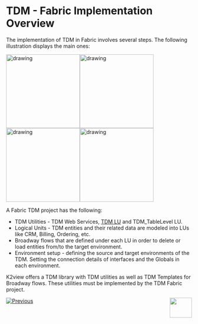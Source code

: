 # TDM - Fabric Implementation Overview

 The implementation of TDM in Fabric involves several steps. The following illustration displays the main ones:

[<img src="images/tdm_fabric_imp_step_1.png" alt="drawing" width="200pxl"/>](04_fabric_tdm_library.md)[<img src="images/tdm_fabric_imp_step_2.png" alt="drawing" width="200pxl"/>](05_tdm_lu_implementation_general.md)[<img src="images/tdm_fabric_imp_step_3.png" alt="drawing" width="200pxl"/>](10_tdm_generic_broadway_flows.md)[<img src="images/tdm_fabric_imp_step_5.png" alt="drawing" width="200pxl"/>](tdm_fabric_implementation_environments_setup.md)

A Fabric TDM project has the following:

- TDM Utilities - TDM Web Services, [TDM LU](04_fabric_tdm_library.md#tdm-lu) and TDM_TableLevel LU.
- Logical Units - TDM entities and their related data are modeled into LUs like CRM, Billing, Ordering, etc.
- Broadway flows that are defined under each LU in order to delete or load entities from/to the target environment.
- Environment setup - defining the source and target environments of the TDM. Setting the connection details of interfaces and the Globals in each environment.

K2view offers a TDM library with TDM utilities as well as TDM Templates for Broadway flows. These utilities must be implemented by the TDM Fabric project. 



[![Previous](/articles/images/Previous.png)](02_tdm_implementation_flow.md)[<img align="right" width="60" height="54" src="/articles/images/Next.png">](04_fabric_tdm_library.md)



